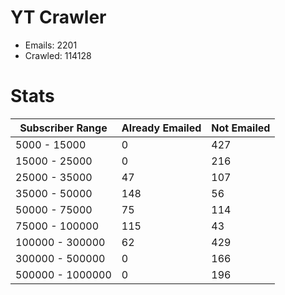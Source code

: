# YT Crawler
- Emails: 2201
- Crawled: 114128

# Stats
| Subscriber Range  | Already Emailed | Not Emailed |
|-------|-------|-------|
| 5000 - 15000 | 0 | 427 |
| 15000 - 25000 | 0 | 216 |
| 25000 - 35000 | 47 | 107 |
| 35000 - 50000 | 148 | 56 |
| 50000 - 75000 | 75 | 114 |
| 75000 - 100000 | 115 | 43 |
| 100000 - 300000 | 62 | 429 |
| 300000 - 500000 | 0 | 166 |
| 500000 - 1000000 | 0 | 196 |
